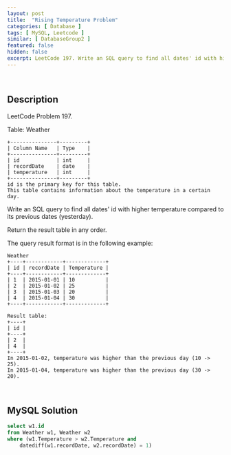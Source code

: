 ```yaml
---
layout: post
title:  "Rising Temperature Problem"
categories: [ Database ]
tags: [ MySQL, Leetcode ]
similar: [ DatabaseGroup2 ]
featured: false
hidden: false
excerpt: LeetCode 197. Write an SQL query to find all dates' id with higher temperature compared to its previous dates (yesterday).
---
```


<br />

## Description

LeetCode Problem 197. 

Table: Weather

```
+---------------+---------+
| Column Name   | Type    |
+---------------+---------+
| id            | int     |
| recordDate    | date    |
| temperature   | int     |
+---------------+---------+
id is the primary key for this table.
This table contains information about the temperature in a certain day.
```

Write an SQL query to find all dates' id with higher temperature compared to its previous dates (yesterday).

Return the result table in any order.

The query result format is in the following example:

```
Weather
+----+------------+-------------+
| id | recordDate | Temperature |
+----+------------+-------------+
| 1  | 2015-01-01 | 10          |
| 2  | 2015-01-02 | 25          |
| 3  | 2015-01-03 | 20          |
| 4  | 2015-01-04 | 30          |
+----+------------+-------------+

Result table:
+----+
| id |
+----+
| 2  |
| 4  |
+----+
In 2015-01-02, temperature was higher than the previous day (10 -> 25).
In 2015-01-04, temperature was higher than the previous day (30 -> 20).
```

<br />

## MySQL Solution


```sql
select w1.id
from Weather w1, Weather w2
where (w1.Temperature > w2.Temperature and 
	datediff(w1.recordDate, w2.recordDate) = 1)
```
